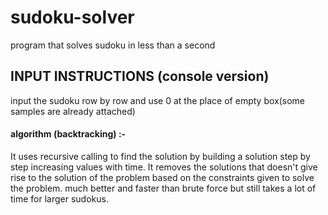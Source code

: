 # sudoku-solver
program that solves sudoku in less than a second

## INPUT INSTRUCTIONS (console version)
input the sudoku row by row and use 0 at the place of empty box(some samples are already attached)

#### algorithm (backtracking) :- 
It uses recursive calling to find the solution by building a solution step by step increasing values with time. It removes the solutions that doesn't give rise to the solution of the problem based on the constraints given to solve the problem. much better and faster than brute force but still takes a lot of time for larger sudokus.
